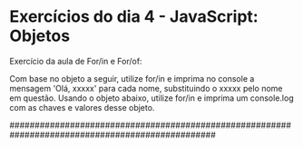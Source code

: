 # Exercícios do dia 4 - JavaScript: Objetos

Exercício da aula de For/in e For/of:

Com base no objeto a seguir, utilize for/in e imprima no console a mensagem 'Olá, xxxxx' para cada nome, substituindo o xxxxx pelo nome em questão.
Usando o objeto abaixo, utilize for/in e imprima um console.log com as chaves e valores desse objeto.

#################################################################################################